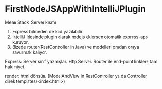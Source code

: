 # FirstNodeJSAppWithIntelliJPlugin
Mean Stack, Server kısmı


1. Express bilmeden de kod yazılabilir.
2. IntelliJ Idesinde plugin olarak nodejs eklersen otomatik express-app kuruyor.
3. Bizede router(RestController in Java) ve modelleri oradan oraya savurmak kalıyor.


Express:
Server sınıf yazmışlar. Http Server.
Router ile end-point linklere tam hakimiyet.

render: html dönsün. (ModelAndView in RestController ya da Controller direk templates/<index.html>)
